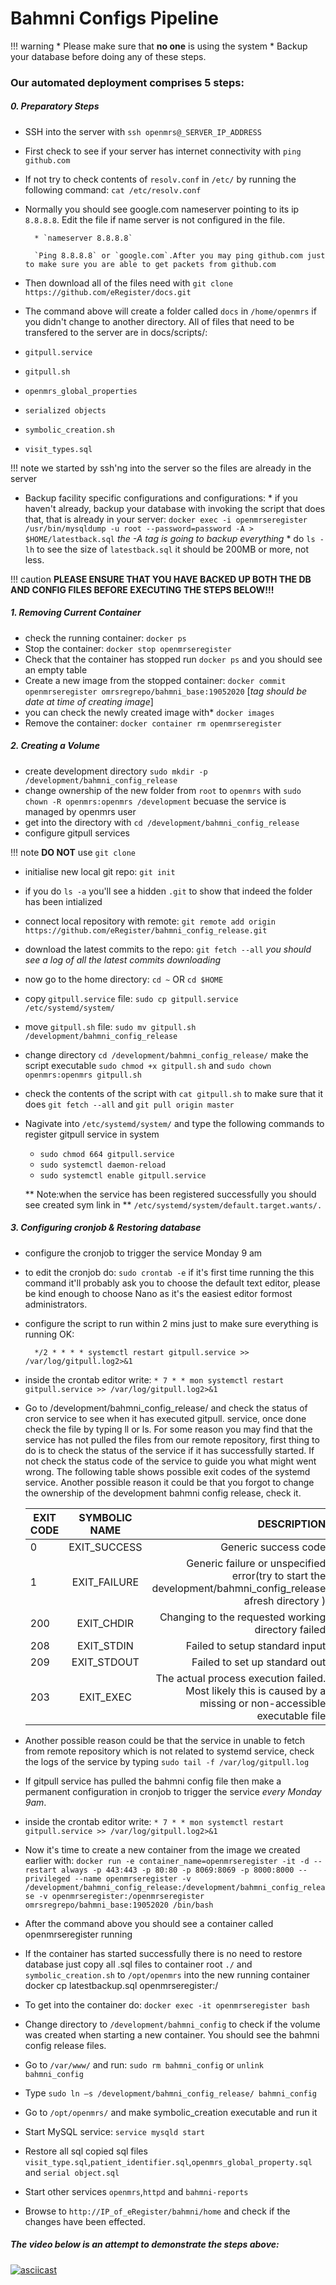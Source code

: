 # Bahmni Configs Pipeline

!!! warning
    * Please make sure that **no one** is using the system 
    * Backup your database before doing any of these steps.


### Our automated deployment comprises 5 steps:

##### 0. Preparatory Steps

* SSH into the server with `ssh openmrs@_SERVER_IP_ADDRESS` 
* First check to see if your server has internet connectivity with `ping github.com`
* If not try to check contents of `resolv.conf` in `/etc/` by running the following command: `cat /etc/resolv.conf`

* Normally you should see google.com nameserver pointing to its ip `8.8.8.8`. Edit the file if name server is not configured in the file.

        * `nameserver 8.8.8.8`
        
        `Ping 8.8.8.8` or `google.com`.After you may ping github.com just to make sure you are able to get packets from github.com

* Then download all of the files need with `git clone https://github.com/eRegister/docs.git `

* The command above will create a folder called `docs` in `/home/openmrs` if you didn't change to another directory. All of files that need to be transfered to the server are in docs/scripts/:
        
* `gitpull.service`
* `gitpull.sh`
* `openmrs_global_properties`
* `serialized objects`
* `symbolic_creation.sh`
* `visit_types.sql`
        
!!! note
    we started by ssh'ng into the server so the files are already in the server


* Backup facility specific configurations and configurations: 
        *  if you haven't already, backup your database with invoking the script that does that, that is already in your server: `docker exec -i openmrseregister /usr/bin/mysqldump -u root --password=password -A > $HOME/latestback.sql` _the -A tag is going to backup everything_
        * do `ls -lh` to see the size of `latestback.sql` it should be 200MB or more, not less.

!!! caution
    **PLEASE ENSURE THAT YOU HAVE BACKED UP BOTH  THE DB AND CONFIG FILES BEFORE EXECUTING THE STEPS BELOW!!!**

##### 1. Removing Current Container

* check the running container: `docker ps`
* Stop the container: `docker stop openmrseregister`
* Check that the container has stopped run `docker ps` and you should see an empty table
* Create a new image from the stopped container: `docker commit openmrseregister omrsregrepo/bahmni_base:19052020` [*tag should be date at time of creating image*]
* you can check the newly created image with* `docker images` 
* Remove the container: `docker container rm openmrseregister`

##### 2. Creating a Volume

* create development directory `sudo mkdir -p /development/bahmni_config_release`
* change ownership of the new folder from `root` to `openmrs` with `sudo chown -R openmrs:openmrs /development` becuase the service is managed by openmrs user 
* get into the directory with `cd /development/bahmni_config_release`
* configure gitpull services

!!! note
**DO NOT** use `git clone`

* initialise new local git repo: `git init`
* if you do `ls -a` you'll see a hidden `.git` to show that indeed the folder has been intialized
* connect local repository with remote: `git remote add origin https://github.com/eRegister/bahmni_config_release.git`
* download the latest commits to the repo: `git fetch --all` *you should see a log of all the latest commits downloading*
* now go to the home directory: `cd ~` OR `cd $HOME`
* copy `gitpull.service` file: `sudo cp gitpull.service /etc/systemd/system/`
* move `gitpull.sh` file: `sudo mv gitpull.sh /development/bahmni_config_release`
* change directory `cd /development/bahmni_config_release/` make the script executable `sudo chmod +x gitpull.sh` and `sudo chown openmrs:openmrs gitpull.sh`
* check the contents of the script with  `cat gitpull.sh` to make sure that it does `git fetch --all` and `git pull origin master`
* Nagivate into `/etc/systemd/system/` and type the following commands to register gitpull service in system
   * `sudo chmod 664 gitpull.service`
   * `sudo systemctl daemon-reload`
   * `sudo systemctl enable gitpull.service` 
   
   ** Note:when the service has been registered successfully you should see created sym link in ** `/etc/systemd/system/default.target.wants/.`


##### 3. Configuring **cronjob** & Restoring database
* configure the cronjob to trigger the service Monday 9 am
* to edit the cronjob do: `sudo crontab -e` if it's first time running the this command it'll probably ask you to choose the default text editor, please be kind enough to choose Nano as it's the easiest editor formost administrators.
* configure the script to run within 2 mins just to make sure everything is running OK: 

    
        */2 * * * * systemctl restart gitpull.service >> /var/log/gitpull.log2>&1


* inside the crontab editor write: `* 7 * * mon systemctl restart gitpull.service >> /var/log/gitpull.log2>&1`
* Go to /development/bahmni_config_release/ and check the status of cron service to see when it has executed gitpull. service, once done check the file by typing ll or ls. For some reason you may find that the service has not pulled the files from our remote repository, first thing to do is to check the status of the service if it has successfully started. If not check the status code of the service to guide you what might went wrong. The following table shows possible exit codes of the systemd service. Another possible reason it could be that you forgot to change the ownership of the development bahmni config release, check it.

     | **EXIT CODE**        | **SYMBOLIC NAME**           | **DESCRIPTION**  |
     | ------------- |:-------------:| -----:|
     | 0      | EXIT_SUCCESS | Generic success code |
     | 1      | EXIT_FAILURE      |   Generic failure or unspecified error(try to start the development/bahmni_config_release afresh directory ) |
     | 200 | EXIT_CHDIR      |    Changing to the requested working directory failed |
     | 208 | EXIT_STDIN      |    Failed to setup standard input |
     | 209 | EXIT_STDOUT      |    Failed to set up standard out |
     | 203 | EXIT_EXEC      |    The actual process execution failed. Most likely this is caused by a missing or non-accessible executable file |


* Another possible reason could be that the service in unable to fetch from remote repository which is not related to systemd service,  check the logs of the service by typing `sudo tail -f /var/log/gitpull.log`

* If gitpull service has pulled the bahmni config file then make a permanent configuration in cronjob to trigger the service *every Monday 9am*.
* inside the crontab editor write: `* 7 * * mon systemctl restart gitpull.service >> /var/log/gitpull.log2>&1`
* Now it's time to create a new container from the image we created earlier with: `docker run -e container_name=openmrseregister -it -d --restart always -p 443:443 -p 80:80 -p 8069:8069 -p 8000:8000 --privileged --name openmrseregister -v /development/bahmni_config_release:/development/bahmni_config_release -v openmrseregister:/openmrseregister omrsregrepo/bahmni_base:19052020 /bin/bash`
* After the command above you should see a container called openmrseregister running
* If the container has started successfully there is no need to restore database just copy all .sql files to container root `./` and `symbolic_creation.sh` to `/opt/openmrs` into the new running container docker cp latestbackup.sql openmrseregister:/
* To get into the container do: `docker exec -it openmrseregister bash`
* Change directory to `/development/bahmni_config` to check if the volume was created when starting a new container. You should see the bahmni config release files.
* Go to `/var/www/` and run: `sudo rm bahmni_config` or `unlink bahmni_config`
* Type `sudo ln –s /development/bahmni_config_release/ bahmni_config`
* Go to `/opt/openmrs/` and make symbolic_creation executable and run it
* Start MySQL service: `service mysqld start`
* Restore all sql copied sql files `visit_type.sql`,`patient_identifier.sql`,`openmrs_global_property.sql` and `serial object.sql`
* Start other services `openmrs`,`httpd` and `bahmni-reports`
* Browse to `http://IP_of_eRegister/bahmni/home` and check if the changes have been effected.


##### The video below is an attempt to demonstrate the steps above:

[![asciicast](https://asciinema.org/a/334423.svg)](https://asciinema.org/a/334423)